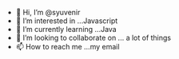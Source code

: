 - 👋 Hi, I’m @syuvenir
- 👀 I’m interested in ...Javascript  
- 🌱 I’m currently learning ...Java
- 💞️ I’m looking to collaborate on ... a lot of things 
- 📫 How to reach me ...my email

<!---
syuvenir/syuvenir is a ✨ special ✨ repository because its `README.md` (this file) appears on your GitHub profile.
You can click the Preview link to take a look at your changes.
--->
